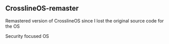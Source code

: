 ## CrosslineOS-remaster

Remastered version of CrosslineOS since I lost the original source code for the OS

Security focused OS
